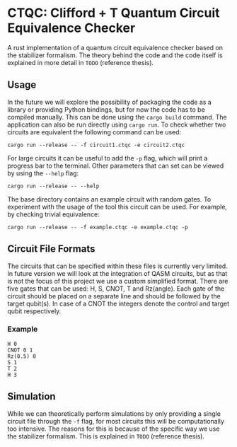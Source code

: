 # CTQC: Clifford + T Quantum Circuit Equivalence Checker

A rust implementation of a quantum circuit equivalence checker based on the stabilizer formalism. The theory behind the code and the code itself is explained in more detail in `TODO` (reference thesis).

## Usage

In the future we will explore the possibility of packaging the code as a library or providing Python bindings, but for now the code has to be compiled manually. This can be done using the `cargo build` command. The application can also be run directly using `cargo run`. To check whether two circuits are equivalent the following command can be used:

```
cargo run --release -- -f circuit1.ctqc -e circuit2.ctqc 
```

For large circuits it can be useful to add the `-p` flag, which will print a progress bar to the terminal. Other parameters that can set can be viewed by using the `--help` flag:

```
cargo run --release -- --help
```

The base directory contains an example circuit with random gates. To experiment with the usage of the tool this circuit can be used. For example, by checking trivial equivalence: 

```
cargo run --release -- -f example.ctqc -e example.ctqc -p
```

## Circuit File Formats

The circuits that can be specified within these files is currently very limited. In future version we will look at the integration of QASM circuits, but as that is not the focus of this project we use a custom simplified format. There are five gates that can be used: H, S, CNOT, T and Rz(angle). Each gate of the circuit should be placed on a separate line and should be followed by the target qubit(s). In case of a CNOT the integers denote the control and target qubit respectively.

### Example

```
H 0
CNOT 0 1
Rz(0.5) 0
S 1
T 2
H 3
```

## Simulation

While we can theoretically perform simulations by only providing a single circuit file through the `-f` flag, for most circuits this will be computationally too intensive. The reasons for this is because of the specific way we use the stabilizer formalism. This is explained in `TODO` (reference thesis).
